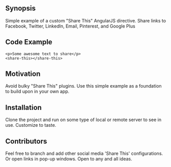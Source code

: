 ## Synopsis

Simple example of a custom "Share This" AngularJS directive.   Share links to Facebook, Twitter, LinkedIn, Email, Pinterest, and Google Plus

## Code Example

```
<p>Some awesome text to share</p>
<share-this></share-this>
```

## Motivation

Avoid bulky "Share This" plugins.  Use this simple example as a foundation to build upon in your own app.

## Installation

Clone the project and run on some type of local or remote server to see in use.   Customize to taste.

## Contributors

Feel free to branch and add other social media 'Share This' configurations.  Or open links in pop-up windows.  Open to any and all ideas.
